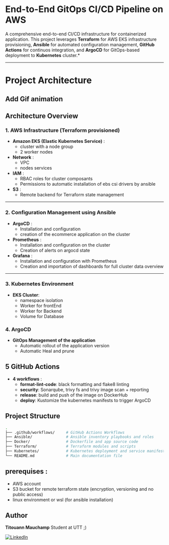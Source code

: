 # End-to-End GitOps CI/CD Pipeline on AWS

A comprehensive end-to-end CI/CD infrastructure for containerized application. This project leverages **Terraform** for AWS EKS infrastructure provisioning, **Ansible** for automated configuration management, **GitHub Actions** for continuos integration, and **ArgoCD** for GitOps-based deployment to **Kubernetes** cluster.*

---
# Project Architecture
Add Gif animation
---
## Architecture Overview

### 1. AWS Infrastructure (Terraform provisioned)
- **Amazon EKS (Elastic Kubernetes Service)** : 
    - cluster with a node group
    - 2 worker nodes
- **Network** :
    - VPC
    - nodes services
- **IAM** :
    - RBAC roles for cluster composants
    - Permissions to automatic installation of ebs csi drivers by ansible
- **S3** : 
    - Remote backend for Terraform state management
---

### 2. Configuration Management using Ansible
- **ArgoCD** : 
    - Installation and configuration
    - creation of the ecommerce application on the cluster
- **Prometheus** : 
    - Installation and configuration on the cluster
    - Creation of alerts on argocd state
- **Grafana** :
    - Installation and configuration with Prometheus
    - Creation and importation of dashboards for full cluster data overview
---

### 3. Kubernetes Environment
- **EKS Cluster**: 
    - namespace isolation
    - Worker for frontEnd
    - Worker for Backend
    - Volume for Database


### 4. ArgoCD
- **GitOps Management of the application**
    - Automatic rollout of the application version
    - Automatic Heal and prune


## 5 GitHub Actions
- **4 workflows** :
    - **format-lint-code**: black formatting and flake8 linting
    - **security**: Sonarqube, trivy fs and trivy image scan + reporting
    - **release**: build and push of the image on DockerHub
    - **deploy**: Kustomize the kubernetes manifests to trigger ArgoCD

## Project Structure 

```bash
.
├── .github/workflows/     # GitHub Actions Workflows
├── Ansible/               # Ansible inventory playbooks and roles
├── Docker/                # Dockerfile and app source code
├── Terraform/             # Terraform modules and scripts
├── Kubernetes/            # Kubernetes deployment and service manifests
└── README.md              # Main documentation file
```

## prerequises :
- AWS account
- S3 bucket for remote terraform state (encryption, versioning and no public access)
- linux environment or wsl (for ansible installation)

  
## Author

**Titouann Mauchamp**
Student at UTT ;)

[![LinkedIn](https://img.shields.io/badge/LinkedIn-Connect-blue?logo=linkedin)](https://www.linkedin.com/in/titouann-mauchamp-a095ba224/)


